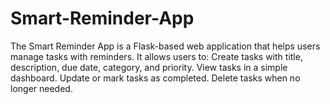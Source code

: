 # Smart-Reminder-App
The Smart Reminder App is a Flask-based web application that helps users manage tasks with reminders. It allows users to:  Create tasks with title, description, due date, category, and priority.  View tasks in a simple dashboard.  Update or mark tasks as completed.  Delete tasks when no longer needed.  

